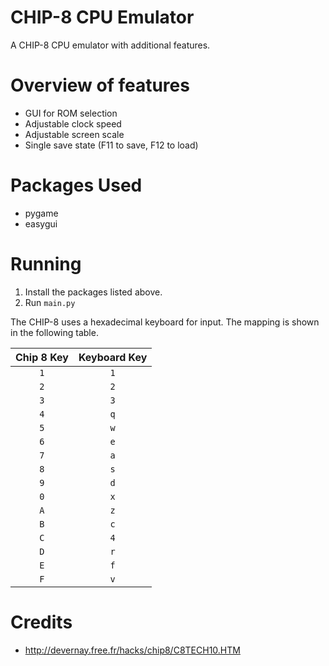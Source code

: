 # CHIP-8 CPU Emulator
A CHIP-8 CPU emulator with additional features.

# Overview of features
* GUI for ROM selection
* Adjustable clock speed
* Adjustable screen scale
* Single save state (F11 to save, F12 to load)

# Packages Used
* pygame
* easygui

# Running
1. Install the packages listed above.
2. Run ```main.py```

The CHIP-8 uses a hexadecimal keyboard for input. The mapping is shown in the following table.

| Chip 8 Key | Keyboard Key |
| :--------: | :----------: |
| `1`        | `1`          |
| `2`        | `2`          |
| `3`        | `3`          |
| `4`        | `q`          |
| `5`        | `w`          |
| `6`        | `e`          |
| `7`        | `a`          |
| `8`        | `s`          |
| `9`        | `d`          |
| `0`        | `x`          |
| `A`        | `z`          |
| `B`        | `c`          |
| `C`        | `4`          |
| `D`        | `r`          |
| `E`        | `f`          |
| `F`        | `v`          |

# Credits

* http://devernay.free.fr/hacks/chip8/C8TECH10.HTM
